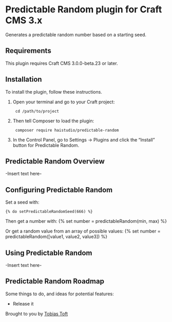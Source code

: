 # Predictable Random plugin for Craft CMS 3.x

Generates a predictable random number based on a starting seed.

## Requirements

This plugin requires Craft CMS 3.0.0-beta.23 or later.

## Installation

To install the plugin, follow these instructions.

1. Open your terminal and go to your Craft project:

        cd /path/to/project

2. Then tell Composer to load the plugin:

        composer require haistudio/predictable-random

3. In the Control Panel, go to Settings → Plugins and click the “Install” button for Predictable Random.

## Predictable Random Overview

-Insert text here-

## Configuring Predictable Random

Set a seed with:

    {% do setPredictableRandomSeed(666) %}

Then get a number with:
    {% set number = predictableRandom(min, max) %}

Or get a random value from an array of possible values:
    {% set number = predictableRandom([value1, value2, value3]) %}

## Using Predictable Random

-Insert text here-

## Predictable Random Roadmap

Some things to do, and ideas for potential features:

* Release it

Brought to you by [Tobias Toft](http://www.hai-studio.com)
